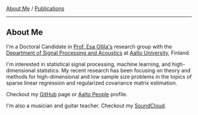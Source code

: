 [About Me](./index.md) / [Publications](./publications.md)

---

## About Me

I'm a Doctoral Candidate in [Prof. Esa Ollila's](http://users.spa.aalto.fi/esollila/) research group with the [Department of Signal Processing and Acoustics](https://www.aalto.fi/en/department-of-signal-processing-and-acoustics) at [Aalto University](https://www.aalto.fi/en), Finland.

I'm interested in statistical signal processing, machine learning, and high-dimensional statistics. My recent research has been focusing on theory and methods for high-dimensional and low sample size problems in the topics of sparse linear regression and regularized covariance matrix estimation.

Checkout my [GitHub](https://github.com/EliasRaninen) page or [Aalto People](https://people.aalto.fi/elias.raninen) profile.

I'm also a musician and guitar teacher. Checkout my [SoundCloud](https://soundcloud.com/elias-raninen).
